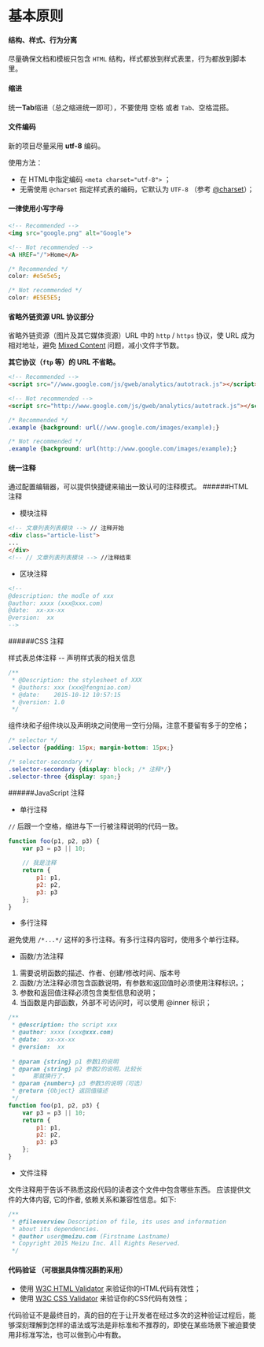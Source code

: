 # 基本原则

#### 结构、样式、行为分离
尽量确保文档和模板只包含 `HTML` 结构，样式都放到样式表里，行为都放到脚本里。

#### 缩进
统一**Tab**缩进（总之缩进统一即可），不要使用 空格 或者 `Tab`、空格混搭。

#### 文件编码

新的项目尽量采用 **utf-8** 编码。 

使用方法：
* 在 HTML中指定编码 `<meta charset="utf-8">` ；
* 无需使用 `@charset` 指定样式表的编码，它默认为 `UTF-8` （参考 [@charset](https://developer.mozilla.org/en-US/docs/Web/CSS/@charset)）；



#### 一律使用小写字母
```html
<!-- Recommended -->
<img src="google.png" alt="Google">

<!-- Not recommended -->
<A HREF="/">Home</A>
```

```css
/* Recommended */
color: #e5e5e5;

/* Not recommended */
color: #E5E5E5;
```

#### 省略外链资源 URL 协议部分
省略外链资源（图片及其它媒体资源）URL 中的 `http` / `https` 协议，使 URL 成为相对地址，避免 [Mixed Content](https://developer.mozilla.org/en-US/docs/Security/MixedContent) 问题，减小文件字节数。

**其它协议（`ftp` 等）的 URL 不省略。**
```html
<!-- Recommended -->
<script src="//www.google.com/js/gweb/analytics/autotrack.js"></script>

<!-- Not recommended -->
<script src="http://www.google.com/js/gweb/analytics/autotrack.js"></script>
```

```css
/* Recommended */
.example {background: url(//www.google.com/images/example);}

/* Not recommended */
.example {background: url(http://www.google.com/images/example);}
```

#### 统一注释
通过配置编辑器，可以提供快捷键来输出一致认可的注释模式。
######HTML 注释
- 模块注释
```html
<!-- 文章列表列表模块 --> // 注释开始
<div class="article-list">
...
</div>
<!-- // 文章列表列表模块 --> //注释结束
```

- 区块注释
```html
<!--
@description: the modle of xxx
@author: xxxx (xxx@xxx.com)
@date:  xx-xx-xx
@version:  xx
-->
```

######CSS 注释

样式表总体注释 -- 声明样式表的相关信息

``` CSS
/**  
 * @Description: the stylesheet of XXX 
 * @authors: xxx (xxx@fengniao.com)
 * @date:    2015-10-12 10:57:15
 * @version: 1.0
 */ 

```

组件块和子组件块以及声明块之间使用一空行分隔，注意不要留有多于的空格；
```css
/* selector */ 
.selector {padding: 15px; margin-bottom: 15px;}

/* selector-secondary */
.selector-secondary {display: block; /* 注释*/}
.selector-three {display: span;}

```

######JavaScript 注释
- 单行注释

`//` 后跟一个空格，缩进与下一行被注释说明的代码一致。

```javascript 
function foo(p1, p2, p3) { 
    var p3 = p3 || 10;
    
    // 我是注释
    return {
        p1: p1,
        p2: p2,
        p3: p3
    };
}
```

- 多行注释

避免使用 `/*...*/` 这样的多行注释。有多行注释内容时，使用多个单行注释。

- 函数/方法注释
1. 需要说明函数的描述、作者、创建/修改时间、版本号
2. 函数/方法注释必须包含函数说明，有参数和返回值时必须使用注释标识。；
3. 参数和返回值注释必须包含类型信息和说明；
4. 当函数是内部函数，外部不可访问时，可以使用 @inner 标识；

```javascript
/**
 * @description: the script xxx
 * @author: xxxx (xxx@xxx.com)
 * @date:  xx-xx-xx
 * @version:  xx
  
 * @param {string} p1 参数1的说明
 * @param {string} p2 参数2的说明，比较长
 *     那就换行了.
 * @param {number=} p3 参数3的说明（可选）
 * @return {Object} 返回值描述
 */
function foo(p1, p2, p3) {
    var p3 = p3 || 10;
    return {
        p1: p1,
        p2: p2,
        p3: p3
    };
}
```

- 文件注释

文件注释用于告诉不熟悉这段代码的读者这个文件中包含哪些东西。 应该提供文件的大体内容, 它的作者, 依赖关系和兼容性信息。如下:

```javascript
/**
 * @fileoverview Description of file, its uses and information
 * about its dependencies.
 * @author user@meizu.com (Firstname Lastname)
 * Copyright 2015 Meizu Inc. All Rights Reserved.
 */
```

#### 代码验证 （可根据具体情况斟酌采用）
* 使用 [W3C HTML Validator](http://validator.w3.org/) 来验证你的HTML代码有效性；
* 使用 [W3C CSS Validator](http://jigsaw.w3.org/css-validator/validator.html.zh-cn) 来验证你的CSS代码有效性；

代码验证不是最终目的，真的目的在于让开发者在经过多次的这种验证过程后，能够深刻理解到怎样的语法或写法是非标准和不推荐的，即使在某些场景下被迫要使用非标准写法，也可以做到心中有数。
